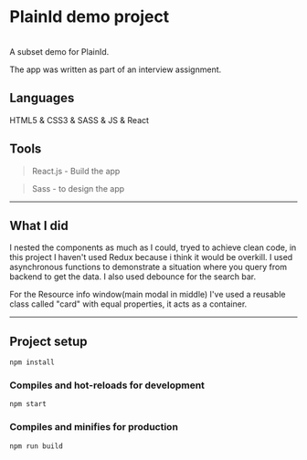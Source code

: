 # PlainId demo project
<br/>
A subset demo for PlainId.

The app was written as part of an interview assignment.

## Languages 
HTML5 & CSS3 & SASS & JS & React 

## Tools
 
>React.js - Build the app

>Sass - to design the app

---

## What I did
 
I nested the components as much as I could, tryed to achieve clean code,
in this project I haven't used Redux because i think it would
be overkill.
I used asynchronous functions to demonstrate a situation
where you query from backend to get the data.
I also used debounce for the search bar.

For the Resource info window(main modal in middle) I've used a reusable class
called "card" with equal properties, it acts as a container.

---

## Project setup
```
npm install
```

### Compiles and hot-reloads for development
```
npm start
```

### Compiles and minifies for production
```
npm run build
```

 
